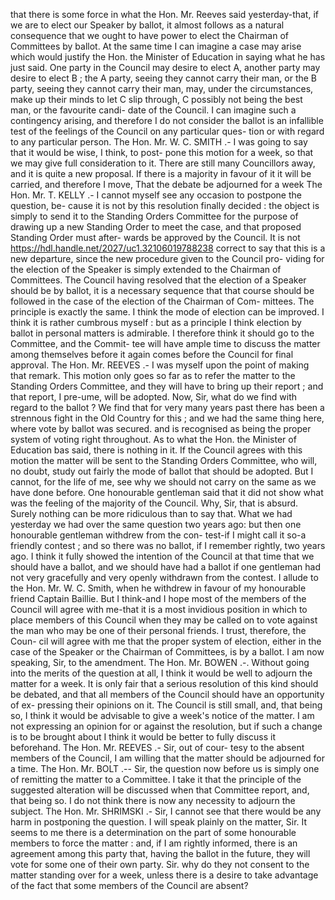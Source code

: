 that there is some force in what the Hon. Mr. Reeves said yesterday-that, if we are to elect our Speaker by ballot, it almost follows as a natural consequence that we ought to have power to elect the Chairman of Committees by ballot. At the same time I can imagine a case may arise which would justify the Hon. the Minister of Education in saying what he has just said. One party in the Council may desire to elect A, another party may desire to elect B ; the A party, seeing they cannot carry their man, or the B party, seeing they cannot carry their man, may, under the circumstances, make up their minds to let C slip through, C possibly not being the best man, or the favourite candi- date of the Council. I can imagine such a contingency arising, and therefore I do not consider the ballot is an infallible test of the feelings of the Council on any particular ques- tion or with regard to any particular person. The Hon. Mr. W. C. SMITH .- I was going to say that it would be wise, I think, to post- pone this motion for a week, so that we may give full consideration to it. There are still many Councillors away, and it is quite a new proposal. If there is a majority in favour of it it will be carried, and therefore I move, That the debate be adjourned for a week The Hon. Mr. T. KELLY .- I cannot myself see any occasion to postpone the question, be- cause it is not by this resolution finally decided : the object is simply to send it to the Standing Orders Committee for the purpose of drawing up a new Standing Order to meet the case, and that proposed Standing Order must after- wards be approved by the Council. It is not https://hdl.handle.net/2027/uc1.32106019788238 correct to say that this is a new departure, since the new procedure given to the Council pro- viding for the election of the Speaker is simply extended to the Chairman of Committees. The Council having resolved that the election of a Speaker should be by ballot, it is a necessary sequence that that course should be followed in the case of the election of the Chairman of Com- mittees. The principle is exactly the same. I think the mode of election can be improved. I think it is rather cumbrous myself : but as a principle I think election by ballot in personal matters is admirable. I therefore think it should go to the Committee, and the Commit- tee will have ample time to discuss the matter among themselves before it again comes before the Council for final approval. The Hon. Mr. REEVES .- I was myself upon the point of making that remark. This motion only goes so far as to refer the matter to the Standing Orders Committee, and they will have to bring up their report ; and that report, I pre-ume, will be adopted. Now, Sir, what do we find with regard to the ballot ? We find that for very many years past there has been a strennous fight in the Old Country for this ; and we had the same thing here, where vote by ballot was secured. and is recognised as being the proper system of voting right throughout. As to what the Hon. the Minister of Education bas said, there is nothing in it. If the Council agrees with this motion the matter will be sent to the Standing Orders Committee, who will, no doubt, study out fairly the mode of ballot that should be adopted. But I cannot, for the life of me, see why we should not carry on the same as we have done before. One honourable gentleman said that it did not show what was the feeling of the majority of the Council. Why, Sir, that is absurd. Surely nothing can be more ridiculous than to say that. What we had yesterday we had over the same question two years ago: but then one honourable gentleman withdrew from the con- test-if I might call it so-a friendly contest ; and so there was no ballot, if I remember rightly, two years ago. I think it fully showed the intention of the Council at that time that we should have a ballot, and we should have had a ballot if one gentleman had not very gracefully and very openly withdrawn from the contest. I allude to the Hon. Mr. W. C. Smith, when he withdrew in favour of my honourable friend Captain Baillie. But I think-and I hope most of the members of the Council will agree with me-that it is a most invidious position in which to place members of this Council when they may be called on to vote against the man who may be one of their personal friends. I trust, therefore, the Coun- cil will agree with me that the proper system of election, either in the case of the Speaker or the Chairman of Committees, is by a ballot. I am now speaking, Sir, to the amendment. The Hon. Mr. BOWEN .-. Without going into the merits of the question at all, I think it would be well to adjourn the matter for a week. It is only fair that a serious resolution of this kind should be debated, and that all members of the Council should have an opportunity of ex- pressing their opinions on it. The Council is still small, and, that being so, I think it would be advisable to give a week's notice of the matter. I am not expressing an opinion for or against the resolution, but if such a change is to be brought about I think it would be better to fully discuss it beforehand. The Hon. Mr. REEVES .- Sir, out of cour- tesy to the absent members of the Council, I am willing that the matter should be adjourned for a time. The Hon. Mr. BOLT .-- Sir, the question now before us is simply one of remitting the matter to a Committee. I take it that the principle of the suggested alteration will be discussed when that Committee report, and, that being so. I do not think there is now any necessity to adjourn the subject. The Hon. Mr. SHRIMSKI .- Sir, I cannot see that there would be any harm in postponing the question. I will speak plainly on the matter, Sir. It seems to me there is a determination on the part of some honourable members to force the matter : and, if I am rightly informed, there is an agreement among this party that, having the ballot in the future, they will vote for some one of their own party. Sir. why do they not consent to the matter standing over for a week, unless there is a desire to take advantage of the fact that some members of the Council are absent? 